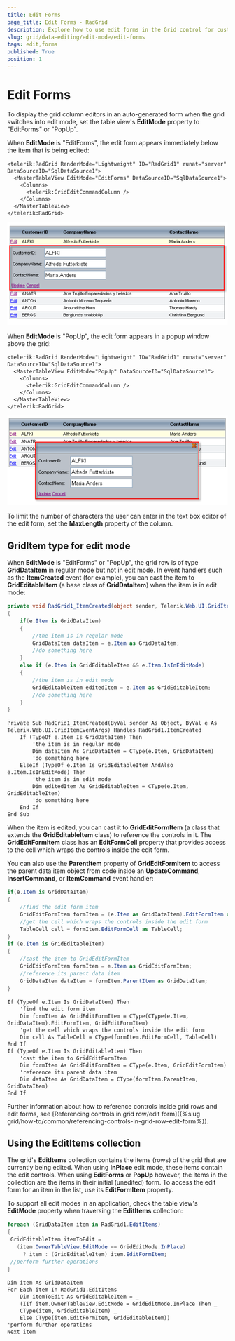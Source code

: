 ```yaml
---
title: Edit Forms
page_title: Edit Forms - RadGrid
description: Explore how to use edit forms in the Grid control for customizing the data editing experience.
slug: grid/data-editing/edit-mode/edit-forms
tags: edit,forms
published: True
position: 1
---
```


# Edit Forms



To display the grid column editors in an auto-generated form when the grid switches into edit mode, set the table view's **EditMode** property to "EditForms" or "PopUp".

When **EditMode** is "EditForms", the edit form appears immediately below the item that is being edited:

````ASP.NET
<telerik:RadGrid RenderMode="Lightweight" ID="RadGrid1" runat="server" DataSourceID="SqlDataSource1">
  <MasterTableView EditMode="EditForms" DataSourceID="SqlDataSource1">
    <Columns>
      <telerik:GridEditCommandColumn />
    </Columns>
  </MasterTableView>
</telerik:RadGrid>
````



![Edit in forms mode](images/grd_EditInForms.png)

When **EditMode** is "PopUp", the edit form appears in a popup window above the grid:

````ASP.NET
<telerik:RadGrid RenderMode="Lightweight" ID="RadGrid1" runat="server" DataSourceID="SqlDataSource1">
  <MasterTableView EditMode="PopUp" DataSourceID="SqlDataSource1">
    <Columns>
      <telerik:GridEditCommandColumn />
    </Columns>
  </MasterTableView>
</telerik:RadGrid>
````



![Edit in forms mode](images/grd_EditPopupForm.png)

To limit the number of characters the user can enter in the text box editor of the edit form, set the **MaxLength** property of the column.

## GridItem type for edit mode

When **EditMode** is "EditForms" or "PopUp", the grid row is of type **GridDataItem** in regular mode but not in edit mode. In event handlers such as the **ItemCreated** event (for example), you can cast the item to **GridEditableItem** (a base class of **GridDataItem**) when the item is in edit mode:



````C#
private void RadGrid1_ItemCreated(object sender, Telerik.Web.UI.GridItemEventArgs e)
{   
    if(e.Item is GridDataItem)   
    {    
        //the item is in regular mode 
        GridDataItem dataItem = e.Item as GridDataItem;   
        //do something here 
    }
    else if (e.Item is GridEditableItem && e.Item.IsInEditMode)
    {   
        //the item is in edit mode    
        GridEditableItem editedItem = e.Item as GridEditableItem;    
        //do something here  
    }
}			
````
````VB
Private Sub RadGrid1_ItemCreated(ByVal sender As Object, ByVal e As Telerik.Web.UI.GridItemEventArgs) Handles RadGrid1.ItemCreated
    If (TypeOf e.Item Is GridDataItem) Then
        'the item is in regular mode 
        Dim dataItem As GridDataItem = CType(e.Item, GridDataItem)
        'do something here 
    ElseIf (TypeOf e.Item Is GridEditableItem AndAlso e.Item.IsInEditMode) Then
        'the item is in edit mode 
        Dim editedItem As GridEditableItem = CType(e.Item, GridEditableItem)
        'do something here
    End If
End Sub
````


When the item is edited, you can cast it to **GridEditFormItem** (a class that extends the **GridEditableItem** class) to reference the controls in it. The **GridEditFormItem** class has an **EditFormCell** property that provides access to the cell which wraps the controls inside the edit form.

You can also use the **ParentItem** property of **GridEditFormItem** to access the parent data item object from code inside an **UpdateCommand**, **InsertCommand**, or **ItemCommand** event handler:



````C#
if(e.Item is GridDataItem)
{ 
    //find the edit form item  
    GridEditFormItem formItem = (e.Item as GridDataItem).EditFormItem as GridEditFormItem;
    //get the cell which wraps the controls inside the edit form 
    TableCell cell = formItem.EditFormCell as TableCell;
}
if (e.Item is GridEditableItem)
{ 
    //cast the item to GridEditFormItem 
    GridEditFormItem formItem = e.Item as GridEditFormItem;
    //reference its parent data item 
    GridDataItem dataItem = formItem.ParentItem as GridDataItem;
}			
````
````VB
If (TypeOf e.Item Is GridDataItem) Then
    'find the edit form item
    Dim formItem As GridEditFormItem = CType(CType(e.Item, GridDataItem).EditFormItem, GridEditFormItem)
    'get the cell which wraps the controls inside the edit form
    Dim cell As TableCell = CType(formItem.EditFormCell, TableCell)
End If
If (TypeOf e.Item Is GridEditableItem) Then
    'cast the item to GridEditFormItem
    Dim formItem As GridEditFormItem = CType(e.Item, GridEditFormItem)
    'reference its parent data item
    Dim dataItem As GridDataItem = CType(formItem.ParentItem, GridDataItem)
End If
````


Further information about how to reference controls inside grid rows and edit forms, see [Referencing controls in grid row/edit form]({%slug grid/how-to/common/referencing-controls-in-grid-row-edit-form%}).

## Using the EditItems collection

The grid's **EditItems** collection contains the items (rows) of the grid that are currently being edited. When using **InPlace** edit mode, these items contain the edit controls. When using **EditForms** or **PopUp** however, the items in the collection are the items in their initial (unedited) form. To access the edit form for an item in the list, use its **EditFormItem** property.

To support all edit modes in an application, check the table view's **EditMode** property when traversing the **EditItems** collection:



````C#
foreach (GridDataItem item in RadGrid1.EditItems)
{
 GridEditableItem itemToEdit =
   (item.OwnerTableView.EditMode == GridEditMode.InPlace)
     ? item : (GridEditableItem) item.EditFormItem;
 //perform further operations
}
````
````VB
Dim item As GridDataItem
For Each item In RadGrid1.EditItems
    Dim itemToEdit As GridEditableItem = _
    (IIf item.OwnerTableView.EditMode = GridEditMode.InPlace Then _
    CType(item, GridEditableItem) _
    Else CType(item.EditFormItem, GridEditableItem))
'perform further operations
Next item
````


